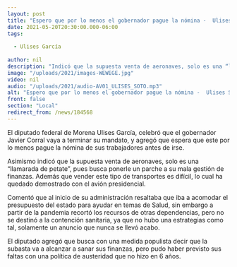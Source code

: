 ```yaml
---
layout: post
title: "Espero que por lo menos el gobernador pague la nómina -  Ulises Soto "
date: 2021-05-20T20:30:00.000-06:00
tags:
  
  - Ulises García
  
author: nil
description: "Indicó que la supuesta venta de aeronaves, solo es una “llamarada de petate”, pues busca ponerle un parche a su mala gestión de  finanzas"
image: "/uploads/2021/images-WEWEGE.jpg"
video: nil
audio: "/uploads/2021/audio-AV01_ULISES_SOTO.mp3"
alt: "Espero que por lo menos el gobernador pague la nómina -  Ulises Soto "
front: false
section: "Local"
redirect_from: /news/184568
---
```


El diputado federal de Morena Ulises García, celebró que el gobernador Javier Corral vaya a terminar su mandato, y agregó que espera que este por lo menos pague la nómina de sus trabajadores antes de irse. 

Asimismo indicó que la supuesta venta de aeronaves, solo es una “llamarada de petate”, pues busca ponerle un parche a su mala gestión de  finanzas.
 Además que vender este tipo de transportes es difícil, lo cual ha quedado demostrado con el avión presidencial. 

Comentó que al inicio de su administración resaltaba que iba a acomodar el presupuesto del estado para ayudar en temas de Salud, sin embargo a partir de la pandemia recortó los recursos de otras dependencias, pero no se destinó a la contención sanitaria, ya que no hubo una estrategias como tal, solamente un anuncio que nunca se llevó acabo.

El diputado agregó que busca con una medida populista decir que la subasta va a alcanzar a sanar sus finanzas, pero pudo haber previsto sus faltas con una política de austeridad que no hizo en 6 años.
